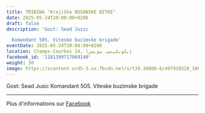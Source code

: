 ```yaml
---
title: TRIBINA "Krajiške BOSANSKE BITKE"
date: 2025-05-24T20:00:00+0200
draft: false
description: 'Gost: Sead Jusic

  Komandant 505. Viteske buzimske brigade'
eventDate: 2025-05-24T20:00:00+0200
location: Champs-Courbes 24, ‏إيكوبلينس‏، ‏سويسرا‏
facebook_id: '1181399717069140'
weight: 30
image: https://scontent-ord5-3.xx.fbcdn.net/v/t39.30808-6/497910328_1007825038144762_7375653666811415510_n.jpg?_nc_cat=110&ccb=1-7&_nc_sid=9e60e4&_nc_ohc=d5BDBJL7d_gQ7kNvwGSlqXX&_nc_oc=AdkN4RZtG9jobOrG_7KJlas38Q77dvT21m7iCO3SALbDwL5YZWYlav_jPMM9FG0Ti54&_nc_zt=23&_nc_ht=scontent-ord5-3.xx&edm=ABTKTjYEAAAA&_nc_gid=EZZ3BRRprpZm4PSYX4bw4w&oh=00_AfZieMzJ9Hku_Io1I9e_jKWmHZRtBkp5GpCLjDH5ej8CBA&oe=68CBEFAF
---
```


Gost: Sead Jusic
Komandant 505. Viteske buzimske brigade

---

Plus d'informations sur [Facebook](https://facebook.com/events/1181399717069140)